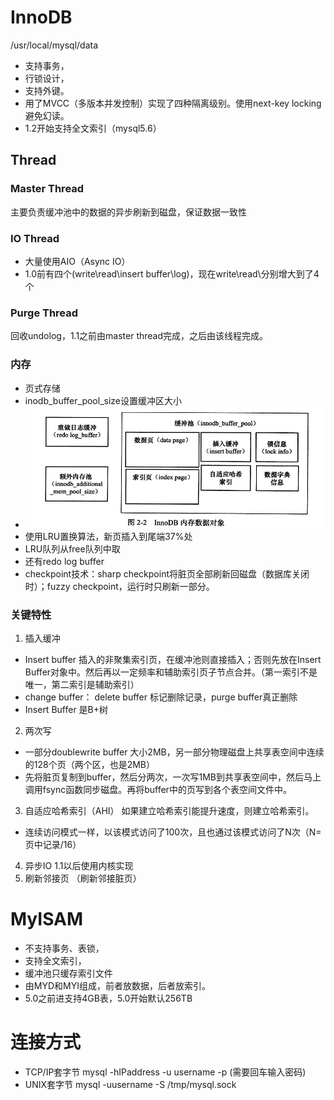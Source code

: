 # InnoDB
/usr/local/mysql/data

- 支持事务，
- 行锁设计，
- 支持外键。
- 用了MVCC（多版本并发控制）实现了四种隔离级别。使用next-key locking避免幻读。
- 1.2开始支持全文索引（mysql5.6）
## Thread
### Master Thread
主要负责缓冲池中的数据的异步刷新到磁盘，保证数据一致性
### IO Thread
- 大量使用AIO（Async IO）
- 1.0前有四个(write\read\insert buffer\log)，现在write\read\分别增大到了4个
### Purge Thread
回收undolog，1.1之前由master thread完成，之后由该线程完成。

### 内存
- 页式存储
- inodb_buffer_pool_size设置缓冲区大小
- ![内存](./imgs/1.1.jpg)
- 使用LRU置换算法，新页插入到尾端37%处
- LRU队列从free队列中取
- 还有redo log buffer
- checkpoint技术：sharp checkpoint将脏页全部刷新回磁盘（数据库关闭时）；fuzzy checkpoint，运行时只刷新一部分。
### 关键特性
1. 插入缓冲 
- Insert buffer 插入的非聚集索引页，在缓冲池则直接插入；否则先放在Insert Buffer对象中。然后再以一定频率和辅助索引页子节点合并。（第一索引不是唯一，第二索引是辅助索引）
- change buffer： delete buffer 标记删除记录，purge buffer真正删除
- Insert Buffer 是B+树
2. 两次写
- 一部分doublewrite buffer 大小2MB，另一部分物理磁盘上共享表空间中连续的128个页（两个区，也是2MB）
- 先将脏页复制到buffer，然后分两次，一次写1MB到共享表空间中，然后马上调用fsync函数同步磁盘。再将buffer中的页写到各个表空间文件中。
3. 自适应哈希索引（AHI）
如果建立哈希索引能提升速度，则建立哈希索引。
- 连续访问模式一样，以该模式访问了100次，且也通过该模式访问了N次（N=页中记录/16）
4. 异步IO 1.1以后使用内核实现
5. 刷新邻接页 （刷新邻接脏页）
# MyISAM
- 不支持事务、表锁，
- 支持全文索引，
- 缓冲池只缓存索引文件
- 由MYD和MYI组成，前者放数据，后者放索引。
- 5.0之前进支持4GB表，5.0开始默认256TB

# 连接方式
- TCP/IP套字节 mysql -hIPaddress -u username -p (需要回车输入密码)
- UNIX套字节 mysql -uusername -S /tmp/mysql.sock
